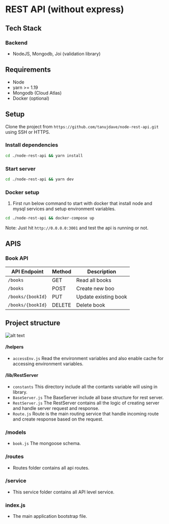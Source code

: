 # REST API (without express)

## Tech Stack
### Backend
- NodeJS, Mongodb, Joi (validation library) 


## Requirements

- Node
- yarn >= 1.19
- Mongodb (Cloud Atlas)
- Docker (optional)

## Setup

Clone the project from `https://github.com/tanujdave/node-rest-api.git` using SSH or HTTPS.

### **Install dependencies**
```sh
cd ./node-rest-api && yarn install
```

### **Start server**
```sh
cd ./node-rest-api && yarn dev
```

### **Docker setup**

1. First run below command to start with docker that install node and mysql services and setup environment variables.
```sh
cd ./node-rest-api && docker-compose up
```

Note: Just hit `http://0.0.0.0:3001` and test the api is running or not.

## APIS

### **Book API**

| API Endpoint  | Method | Description |
| ------------- | ------------- | ------------- |
| `/books`  | GET  | Read all books  |
| `/books`  | POST  | Create new boo  |
| `/books/{bookId}`  | PUT  | Update existing book  |
| `/books/{bookId}`  | DELETE  | Delete book  |



## Project structure
![alt text](https://image.prntscr.com/image/FZx1DAoeQnmempvkPG6WGw.png)

#### **/helpers**
- `accessEnv.js` Read the environment variables and also enable cache for accessing environment variables.

#### **/lib/RestServer**
- `constants` This directory include all the contants variable will using in library.
- `BaseServer.js` The BaseServer include all base structure for rest server.
- `RestServer.js` The RestServer contains all the logic of creating server and handle server request and response.
- `Route.js` Route is the main routing service that handle incoming route and create response based on the request.

### **/models**
- `book.js` The mongoose schema.

### **/routes**
 - Routes folder contains all api routes.

### **/service**
- This service folder contains all API level service.

### **index.js**
- The main application bootstrap file.